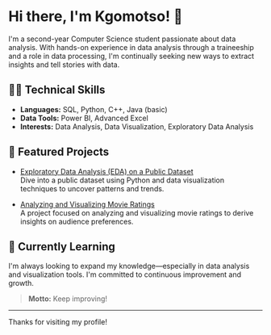 # Hi there, I'm Kgomotso! 👋

I'm a second-year Computer Science student passionate about data analysis. With hands-on experience in data analysis through a traineeship and a role in data processing, I'm continually seeking new ways to extract insights and tell stories with data.

## 👩‍💻 Technical Skills

- **Languages:** SQL, Python, C++, Java (basic)
- **Data Tools:** Power BI, Advanced Excel
- **Interests:** Data Analysis, Data Visualization, Exploratory Data Analysis

## 🚀 Featured Projects

- [Exploratory Data Analysis (EDA) on a Public Dataset](https://github.com/Kgomotson/HexSoftwares_-Exploratory-Data-Analysis-EDA-on-a-Public-Dataset/blob/main/HexSoftwares_%20Exploratory%20Data%20Analysis%20(EDA)%20on%20a%20Public%20Dataset.ipynb)  
  Dive into a public dataset using Python and data visualization techniques to uncover patterns and trends.

- [Analyzing and Visualizing Movie Ratings](https://github.com/Kgomotson/HexSoftwares_Analyzing-and-Visualizing-Movie-Ratings)  
  A project focused on analyzing and visualizing movie ratings to derive insights on audience preferences.

## 🌱 Currently Learning

I'm always looking to expand my knowledge—especially in data analysis and visualization tools. I'm committed to continuous improvement and growth.

> **Motto:** Keep improving!

---

Thanks for visiting my profile!
